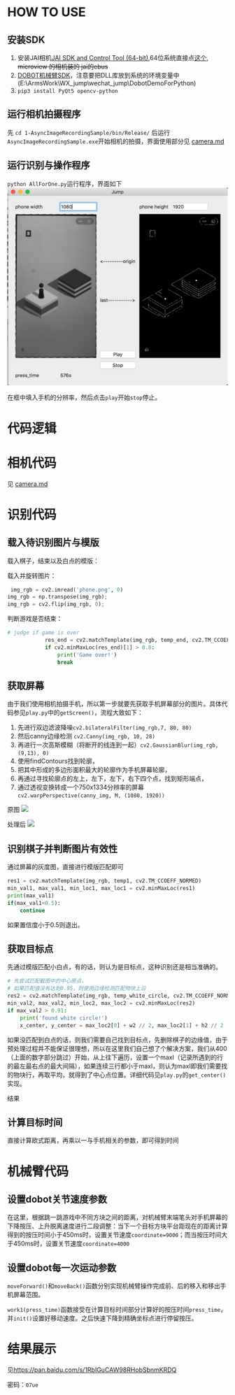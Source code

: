 # HOW TO USE
## 安装SDK
1. 安装JAI相机[JAI SDK and Control Tool (64-bit)](https://www.jai.com/cn/support-software/jai-software),64位系统直接点[这个](https://www.jai.com/cn/downloads/jai-sdk-and-control-tool-64bit-version), ~~microview 的相机装的 jai的ebus~~
2. [DOBOT机械臂SDK](https://cn.dobot.cc/downloadcenter.html)，注意要把DLL库放到系统的环境变量中(E:\ArmsWork\WX_jump\wechat_jump\DobotDemoForPython)
3. `pip3 install PyQt5 opencv-python`

## 运行相机拍摄程序
先 `cd 1-AsyncImageRecordingSample/bin/Release/` 后运行`AsyncImageRecordingSample.exe`开始相机的拍摄，界面使用部分见 [camera.md](https://github.com/Jarvis-K/wechat_jump/blob/master/camera.md)

## 运行识别与操作程序
`python AllForOne.py`运行程序，界面如下
![](doc/pic/gui.png)

在框中填入手机的分辨率，然后点击`play`开始`stop`停止。


# 代码逻辑

# 相机代码

见 [camera.md](https://github.com/Jarvis-K/wechat_jump/blob/master/camera.md)

# 识别代码

## 载入待识别图片与模版

载入棋子，结束以及白点的模版：



载入并旋转图片：

```python
 img_rgb = cv2.imread('phone.png', 0)
img_rgb = np.transpose(img_rgb);
img_rgb = cv2.flip(img_rgb, 0);
```
判断游戏是否结束：

```python
# judge if game is over
            res_end = cv2.matchTemplate(img_rgb, temp_end, cv2.TM_CCOEFF_NORMED)
            if cv2.minMaxLoc(res_end)[1] > 0.8:
                print('Game over!')
                break
```
## 获取屏幕
由于我们使用相机拍摄手机，所以第一步就要先获取手机屏幕部分的图片。具体代码参见`play.py`中的`getScreen()`，流程大致如下：

1. 先进行双边滤波降噪`cv2.bilateralFilter(img_rgb,7, 80, 80)`
2. 然后canny边缘检测 `cv2.Canny(img_rgb, 10, 28)`
3. 再进行一次高斯模糊（将断开的线连到一起）`cv2.GaussianBlur(img_rgb, (9,13), 0)`
4. 使用findContours找到轮廓，
5. 把其中形成的多边形面积最大的轮廓作为手机屏幕轮廓，
6. 再通过寻找轮廓点的左上，左下，左下，右下四个点，找到矩形端点，
7. 通过透视变换转成一个750x1334分辨率的屏幕`cv2.warpPerspective(canny_img, M, (1080, 1920))`

原图
![](doc/temp/phone.png)

处理后
![](pre.png)
## 识别棋子并判断图片有效性
通过屏幕的灰度图，直接进行模版匹配即可

```python
res1 = cv2.matchTemplate(img_rgb, temp1, cv2.TM_CCOEFF_NORMED)
min_val1, max_val1, min_loc1, max_loc1 = cv2.minMaxLoc(res1)
print(max_val1)
if(max_val1<0.5):
	continue
```
如果置信度小于0.5则退出。
## 获取目标点
先通过模版匹配小白点，有的话，则认为是目标点，这种识别还是相当准确的。

```python
# 先尝试匹配截图中的中心原点，
# 如果匹配值没有达到0.95，则使用边缘检测匹配物块上沿
res2 = cv2.matchTemplate(img_rgb, temp_white_circle, cv2.TM_CCOEFF_NORMED)
min_val2, max_val2, min_loc2, max_loc2 = cv2.minMaxLoc(res2)
if max_val2 > 0.91:
	print('found white circle!')
	x_center, y_center = max_loc2[0] + w2 // 2, max_loc2[1] + h2 // 2
```
如果没匹配到白点的话，则我们需要自己找到目标点，先删除棋子的边缘值，由于预处理过程并不能保证很理想，所以在这里我们自己想了个解决方案，我们从400（上面的数字部分跳过）开始，从上往下遍历，设置一个maxl（记录所遇到的行的最左最右点的最大间隔），如果连续三行都小于maxl，则认为maxl即我们需要找的物块行，再取平均，就得到了中心点位置。详细代码见`play.py`的`get_center()`实现。

结果


## 计算目标时间
直接计算欧式距离，再乘以一与手机相关的参数，即可得到时间

# 机械臂代码

## 设置dobot关节速度参数
在这里，根据跳一跳游戏中不同方块之间的距离，对机械臂末端笔头对手机屏幕的下降按压、上升脱离速度进行二段调整：当下一个目标方块平台距现在的距离计算得到的按压时间小于450ms时，设置关节速度`coordinate=9000`；而当按压时间大于450ms时，设置关节速度`coordinate=4000`

## 设置dobot每一次运动参数
`moveForward()`和`moveBack()`函数分别实现机械臂操作完成前、后的移入和移出手机屏幕范围。

`work1(press_time)`函数接受在计算目标时间部分计算好的按压时间`press_time`，并`init()`设置好移动速度。之后快速下降到精确坐标点进行停留按压。


# 结果展示
见<https://pan.baidu.com/s/1RbIGuCAW98RHobSbnmKRDQ>

密码：`07ue`

